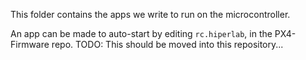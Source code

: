 This folder contains the apps we write to run on the microcontroller.

An app can be made to auto-start by editing ``rc.hiperlab``, in the PX4-Firmware repo. TODO: This should be moved into this repository...
